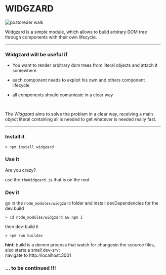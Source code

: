 # WIDGZARD 

![postoreder walk](https://upload.wikimedia.org/wikipedia/commons/thumb/d/d4/Sorted_binary_tree_preorder.svg/2000px-Sorted_binary_tree_preorder.svg.png "postorder walk")


Widgzard is a simple module, which allows to build arbirary DOM tree through components with their own lifecycle.   

---


### Widgzard will be useful if 

- You want to render arbitrary dom trees from literal objects and attach it somewhere. 

- each component needs to exploit his own and others component lifecycle

- all components should comunicate in a clear way  

<br/>

The _Widgzard_ aims to solve the problem in a clear way, receiving a main object literal containing all is needed to get whatever is needed really fast.  

---
### Install it  

	> npm install widgzard

### Use it

Are you crazy? 

use the `theWidgzard.js` that is on the root


### Dev it

go in the `node_modules/widgzard` folder and install devDependencies for the dev build

	> cd node_modules/widgzard && npm i

then dev-build it 

	> npm run buildev

**hint**: build is a demon process that watch for changesin the scource files, also starts a small dev-srv:  
navigate to http://localhost:3001

### ... to be continued !!!